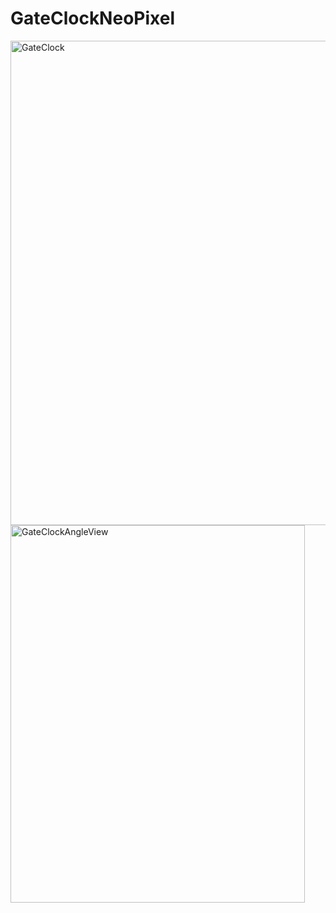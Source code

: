 # GateClockNeoPixel
<img width="722" height="775" alt="GateClock" src="https://github.com/user-attachments/assets/1a1d3ce4-ece3-41a7-8da7-c3e5ce2f9914" />
<img width="471" height="604" alt="GateClockAngleView" src="https://github.com/user-attachments/assets/33ce1681-62dd-4cb2-a4ca-1615eaeb30cf" />


